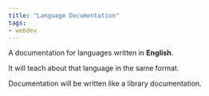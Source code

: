```yaml
---
title: "Language Documentation"
tags:
- webdev
---
```


A documentation for languages written in **English**.

It will teach about that language in the same format.

Documentation will be written like a library documentation.